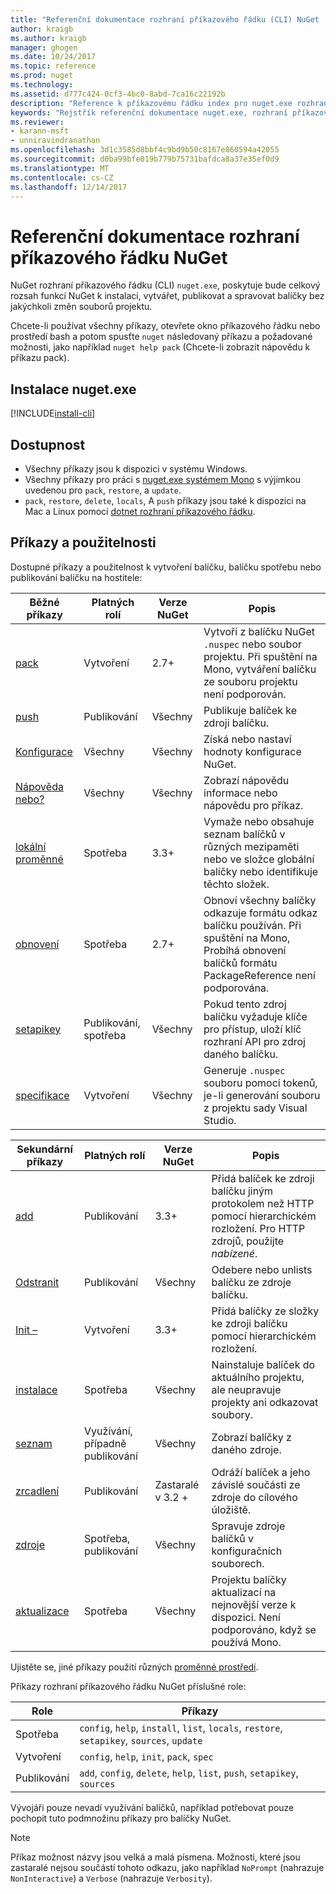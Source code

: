 ```yaml
---
title: "Referenční dokumentace rozhraní příkazového řádku (CLI) NuGet | Microsoft Docs"
author: kraigb
ms.author: kraigb
manager: ghogen
ms.date: 10/24/2017
ms.topic: reference
ms.prod: nuget
ms.technology: 
ms.assetid: d777c424-0cf3-4bc0-8abd-7ca16c22192b
description: "Reference k příkazovému řádku index pro nuget.exe rozhraní příkazového řádku"
keywords: "Rejstřík referenční dokumentace nuget.exe, rozhraní příkazového řádku nuget.exe, nuget.exe rozhraní příkazového řádku, příkaz nuget"
ms.reviewer:
- karann-msft
- unniravindranathan
ms.openlocfilehash: 3d1c3585d8bbf4c9bd9b50c8167e860594a42055
ms.sourcegitcommit: d0ba99bfe019b779b75731bafdca8a37e35ef0d9
ms.translationtype: MT
ms.contentlocale: cs-CZ
ms.lasthandoff: 12/14/2017
---
```

# <a name="nuget-cli-reference"></a>Referenční dokumentace rozhraní příkazového řádku NuGet

NuGet rozhraní příkazového řádku (CLI) `nuget.exe`, poskytuje bude celkový rozsah funkcí NuGet k instalaci, vytvářet, publikovat a spravovat balíčky bez jakýchkoli změn souborů projektu.

Chcete-li používat všechny příkazy, otevřete okno příkazového řádku nebo prostředí bash a potom spusťte `nuget` následovaný příkazu a požadované možnosti, jako například `nuget help pack` (Chcete-li zobrazit nápovědu k příkazu pack).

## <a name="installing-nugetexe"></a>Instalace nuget.exe

[!INCLUDE[install-cli](../includes/install-cli.md)]

## <a name="availability"></a>Dostupnost

- Všechny příkazy jsou k dispozici v systému Windows.
- Všechny příkazy pro práci s [nuget.exe systémem Mono](../guides/install-nuget.md#mac-osx-and-linux) s výjimkou uvedenou pro `pack`, `restore`, a `update`.
- `pack`, `restore`, `delete`, `locals`, A `push` příkazy jsou také k dispozici na Mac a Linux pomocí [dotnet rozhraní příkazového řádku](dotnet-Commands.md). 

## <a name="commands-and-applicability"></a>Příkazy a použitelnosti

Dostupné příkazy a použitelnost k vytvoření balíčku, balíčku spotřebu nebo publikování balíčku na hostitele:

| Běžné příkazy | Platných rolí | Verze NuGet | Popis | 
| --- | --- | --- | --- |
| [pack](cli-ref-pack.md) | Vytvoření | 2.7+ | Vytvoří z balíčku NuGet `.nuspec` nebo soubor projektu. Při spuštění na Mono, vytváření balíčku ze souboru projektu není podporován. |
| [push](cli-ref-push.md) | Publikování | Všechny | Publikuje balíček ke zdroji balíčku. |
| [Konfigurace](cli-ref-config.md) | Všechny | Všechny | Získá nebo nastaví hodnoty konfigurace NuGet. |
| [Nápověda nebo?](cli-ref-help.md) | Všechny | Všechny | Zobrazí nápovědu informace nebo nápovědu pro příkaz. |
| [lokální proměnné](cli-ref-locals.md) | Spotřeba | 3.3+ | Vymaže nebo obsahuje seznam balíčků v různých mezipaměti nebo ve složce globální balíčky nebo identifikuje těchto složek. |
| [obnovení](cli-ref-restore.md) | Spotřeba | 2.7+ | Obnoví všechny balíčky odkazuje formátu odkaz balíčku používán. Při spuštění na Mono, Probíhá obnovení balíčků formátu PackageReference není podporována. | 
| [setapikey](cli-ref-setapikey.md) | Publikování, spotřeba | Všechny | Pokud tento zdroj balíčku vyžaduje klíče pro přístup, uloží klíč rozhraní API pro zdroj daného balíčku. |
| [specifikace](cli-ref-spec.md) | Vytvoření | Všechny | Generuje `.nuspec` souboru pomocí tokenů, je-li generování souboru z projektu sady Visual Studio. |


| Sekundární příkazy | Platných rolí | Verze NuGet | Popis | 
| --- | --- | --- | --- |
| [add](cli-ref-add.md) | Publikování | 3.3+ | Přidá balíček ke zdroji balíčku jiným protokolem než HTTP pomocí hierarchickém rozložení. Pro HTTP zdrojů, použijte *nabízené*. |
| [Odstranit](cli-ref-delete.md) | Publikování | Všechny | Odebere nebo unlists balíčku ze zdroje balíčku. |
| [Init –](cli-ref-init.md) | Vytvoření | 3.3+ | Přidá balíčky ze složky ke zdroji balíčku pomocí hierarchickém rozložení. |
| [instalace](cli-ref-install.md) | Spotřeba | Všechny | Nainstaluje balíček do aktuálního projektu, ale neupravuje projekty ani odkazovat soubory. |
| [seznam](cli-ref-list.md) | Využívání, případně publikování | Všechny | Zobrazí balíčky z daného zdroje. |
| [zrcadlení](cli-ref-mirror.md) | Publikování | Zastaralé v 3.2 + | Odráží balíček a jeho závislé součásti ze zdroje do cílového úložiště. |
| [zdroje](cli-ref-sources.md) | Spotřeba, publikování | Všechny | Spravuje zdroje balíčků v konfiguračních souborech. |
| [aktualizace](cli-ref-update.md) | Spotřeba | Všechny | Projektu balíčky aktualizací na nejnovější verze k dispozici. Není podporováno, když se používá Mono. |

Ujistěte se, jiné příkazy použití různých [proměnné prostředí](cli-ref-environment-variables.md).

Příkazy rozhraní příkazového řádku NuGet příslušné role:

| Role | Příkazy |
| --- | --- |
| Spotřeba | `config`, `help`, `install`, `list`, `locals`, `restore`, `setapikey`, `sources`, `update` | 
| Vytvoření | `config`, `help`, `init`, `pack`, `spec` |
| Publikování | `add`, `config`, `delete`, `help`, `list`, `push`, `setapikey`, `sources` |

Vývojáři pouze nevadí využívání balíčků, například potřebovat pouze pochopit tuto podmnožinu příkazy pro balíčky NuGet.

> [!Note]
> Příkaz možnost názvy jsou velká a malá písmena. Možnosti, které jsou zastaralé nejsou součástí tohoto odkazu, jako například `NoPrompt` (nahrazuje `NonInteractive`) a `Verbose` (nahrazuje `Verbosity`).
